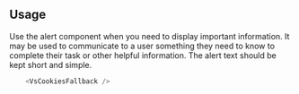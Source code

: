 ## Usage
Use the alert component when you need to display important information. 
It may be used to communicate to a user something they need to know to 
complete their task or other helpful information. The alert text 
should be kept short and simple. 

```js
    <VsCookiesFallback />
```
